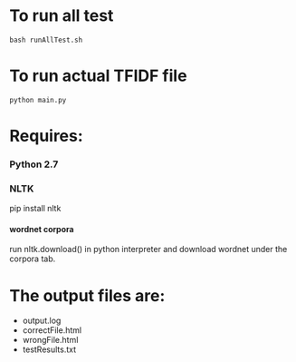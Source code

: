 # To run all test
  `bash runAllTest.sh`

# To run actual TFIDF file
  `python main.py`

# Requires:
### Python 2.7
### NLTK
  pip install nltk
#### wordnet corpora
  run nltk.download() in python interpreter and download wordnet under the corpora tab. 

# The output files are:
  - output.log
  - correctFile.html 
  - wrongFile.html
  - testResults.txt
